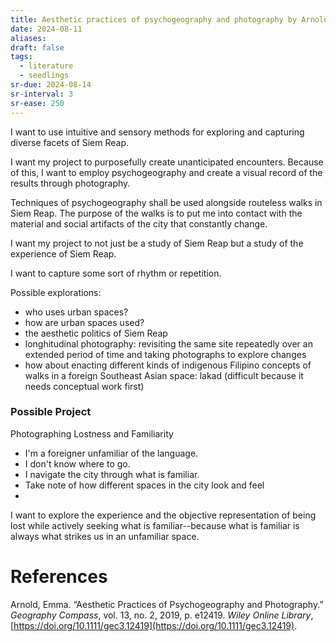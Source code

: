 ```yaml
---
title: Aesthetic practices of psychogeography and photography by Arnold
date: 2024-08-11
aliases: 
draft: false
tags:
  - literature
  - seedlings
sr-due: 2024-08-14
sr-interval: 3
sr-ease: 250
---
```

I want to use intuitive and sensory methods for exploring and capturing diverse facets of Siem Reap.

I want my project to purposefully create unanticipated encounters. Because of this, I want to employ psychogeography and create a visual record of the results through photography.

Techniques of psychogeography shall be used alongside routeless walks in Siem Reap. The purpose of the walks is to put me into contact with the material and social artifacts of the city that constantly change.

I want my project to not just be a study of Siem Reap but a study of the experience of Siem Reap.

I want to capture some sort of rhythm or repetition.

Possible explorations:
- who uses urban spaces?
- how are urban spaces used?
- the aesthetic politics of Siem Reap
- longhitudinal photography: revisiting the same site repeatedly over an extended period of time and taking photographs to explore changes
- how about enacting different kinds of indigenous Filipino concepts of walks in a foreign Southeast Asian space: lakad (difficult because it needs conceptual work first)

### Possible Project

Photographing Lostness and Familiarity

- I'm a foreigner unfamiliar of the language.
- I don't know where to go.
- I navigate the city through what is familiar.
- Take note of how different spaces in the city look and feel
- 

I want to explore the experience and the objective representation of being lost while actively seeking what is familiar--because what is familiar is always what strikes us in an unfamiliar space.

# References

Arnold, Emma. “Aesthetic Practices of Psychogeography and Photography.” _Geography Compass_, vol. 13, no. 2, 2019, p. e12419. _Wiley Online Library_, [https://doi.org/10.1111/gec3.12419](https://doi.org/10.1111/gec3.12419).